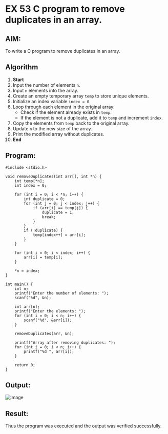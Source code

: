 
# EX 53 C program to remove duplicates in an array.
## AIM:
To write a C program to remove duplicates in an array.

## Algorithm
1. **Start**  
2. Input the number of elements `n`.  
3. Input `n` elements into the array.  
4. Create an empty temporary array `temp` to store unique elements.  
5. Initialize an index variable `index = 0`.  
6. Loop through each element in the original array:  
   - Check if the element already exists in `temp`.  
   - If the element is not a duplicate, add it to `temp` and increment `index`.  
7. Copy the elements from `temp` back to the original array.  
8. Update `n` to the new size of the array.  
9. Print the modified array without duplicates.  
10. **End**  
 

## Program:
```
#include <stdio.h>

void removeDuplicates(int arr[], int *n) {
    int temp[*n];
    int index = 0;

    for (int i = 0; i < *n; i++) {
        int duplicate = 0;
        for (int j = 0; j < index; j++) {
            if (arr[i] == temp[j]) {
                duplicate = 1;
                break;
            }
        }
        if (!duplicate) {
            temp[index++] = arr[i];
        }
    }

    for (int i = 0; i < index; i++) {
        arr[i] = temp[i];
    }

    *n = index;
}

int main() {
    int n;
    printf("Enter the number of elements: ");
    scanf("%d", &n);

    int arr[n];
    printf("Enter the elements: ");
    for (int i = 0; i < n; i++) {
        scanf("%d", &arr[i]);
    }

    removeDuplicates(arr, &n);

    printf("Array after removing duplicates: ");
    for (int i = 0; i < n; i++) {
        printf("%d ", arr[i]);
    }
    
    return 0;
}
```

## Output:

![image](https://github.com/user-attachments/assets/56f5c64c-b809-461f-8156-695f95722459)


## Result:
Thus the program was executed and the output was verified successfully.
